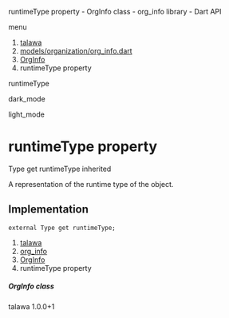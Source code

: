 




runtimeType property - OrgInfo class - org\_info library - Dart API







menu

1. [talawa](../../index.html)
2. [models/organization/org\_info.dart](../../models_organization_org_info/models_organization_org_info-library.html)
3. [OrgInfo](../../models_organization_org_info/OrgInfo-class.html)
4. runtimeType property

runtimeType


dark\_mode

light\_mode




# runtimeType property


Type
get
runtimeType
inherited

A representation of the runtime type of the object.


## Implementation

```
external Type get runtimeType;
```


 


1. [talawa](../../index.html)
2. [org\_info](../../models_organization_org_info/models_organization_org_info-library.html)
3. [OrgInfo](../../models_organization_org_info/OrgInfo-class.html)
4. runtimeType property

##### OrgInfo class





talawa
1.0.0+1






